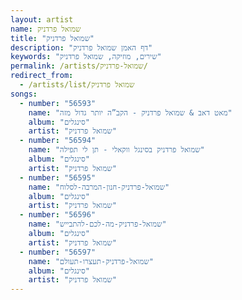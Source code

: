 ```yaml
---
layout: artist
name: שמואל פרדניק
title: "שמואל פרדניק"
description: "דף האמן שמואל פרדניק"
keywords: "שירים, מוזיקה, שמואל פרדניק"
permalink: /artists/שמואל-פרדניק/
redirect_from:
  - /artists/list/שמואל פרדניק
songs:
  - number: "56593"
    name: "מאט דאב & שמואל פרדניק - הקב”ה יותר גדול מזה"
    album: "סינגלים"
    artist: "שמואל פרדניק"
  - number: "56594"
    name: "שמואל פרדניק בסינגל ווקאלי - תן לי תפילה"
    album: "סינגלים"
    artist: "שמואל פרדניק"
  - number: "56595"
    name: "שמואל-פרדניק-חנון-המרבה-לסלוח"
    album: "סינגלים"
    artist: "שמואל פרדניק"
  - number: "56596"
    name: "שמואל-פרדניק-מה-לכם-להתבייש"
    album: "סינגלים"
    artist: "שמואל פרדניק"
  - number: "56597"
    name: "שמואל-פרדניק-תעצרו-תעולם"
    album: "סינגלים"
    artist: "שמואל פרדניק"
---
```

